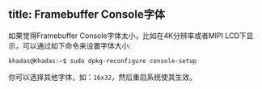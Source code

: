 title: Framebuffer Console字体
---

如果觉得Framebuffer Console字体太小，比如在4K分辨率或者MIPI LCD下显示，可以通过如下命令来设置字体大小:

```
khadas@Khadas:~$ sudo dpkg-reconfigure console-setup
```

你可以选择其他字体，如：`16x32`，然后重启系统使其生效。
